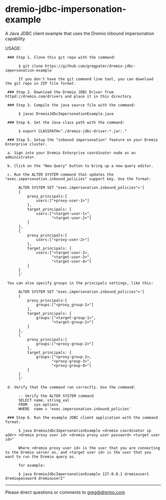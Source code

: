 # dremio-jdbc-impersonation-example

A Java JDBC client example that uses the Dremio inbound impersonation capability

USAGE:

     ### Step 1. Clone this git repo with the command:

          $ git clone https://github.com/gregpalmr/dremio-jdbc-impersonation-example

          If you don't have the git command line tool, you can download the git repo in ZIP file format.

     ### Step 2. Download the Dremio JDBC Driver from httpd://dremio.com/drivers and place it in this directory

     ### Step 3. Compile the java source file with the command:

          $ javac DremioJdbcImpersonationExample.java

     ### Step 4. Set the Java class path with the command:

          $ export CLASSPATH="./dremio-jdbc-driver-*.jar:."

     ### Step 5. Setup the "inbound impersonation" feature on your Dremio Enterprise cluster.

     a. Sign into your Dremio Enterprise coordinator node as an administrator.

     b. Click on the "New Query" button to bring up a new query editor.

     c. Run the ALTER SYSTEM command that updates the "exec.impersonation.inbound_policies" support key. Use the format:

          ALTER SYSTEM SET "exec.impersonation.inbound_policies"='[
          {
              proxy_principals:{
                  users:["<proxy-user-1>"]
              },
              target_principals: {
                  users:["<target-user-1>",
                         "<target-user-2>"]
              }
          },
          {    
              proxy_principals:{
                  users:["<proxy-user-2>"]
              },
              target_principals: {
                  users:["<target-user-2>,
                         "<target-user-3>",
                         "<target-user-4>"]
              }
          }
          ]'

     You can also specify groups in the principals settings, like this:

          ALTER SYSTEM SET "exec.impersonation.inbound_policies"='[
          {
              proxy_principals:{
                  groups:["<proxy_group-1>"]
              },
              target_principals: {
                  groups:["<target-group-1>",
                         "<target-group-2>"]
              }
          },
          {    
              proxy_principals:{
                  groups:["<proxy-group-2>"]
              },
              target_principals: {
                  groups:["<proxy-group-2>,
                         "<proxy-group-3>",
                         "<proxy-group-4>"]
              }
          }
          ]'

     d. Verify that the command ran correctly. Use the command:

          -- Verify the ALTER SYSTEM command
          SELECT name, string_val 
          FROM   sys.options 
          WHERE  name = 'exec.impersonation.inbound_policies'

     ### Step 6. Run the example JDBC client application with the command format:

          $ java DremioJdbcImpersonationExample <dremio coordinator ip addr> <dremio proxy user id> <dremio proxy user password> <target user id>"

          Where <dremio proxy user id> is the user that you are connecting to the Dremio server as, and <target user id> is the user that you want to run the Dremio query as.

          for example:

          $ java DremioJdbcImpersonationExample 127.0.0.1 dremiouser1 dremiopassword dremiouser2"

---

Please direct questions or comments to greg@dremio.com

